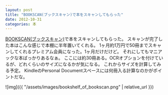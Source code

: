 ```yaml
---
layout: post
title: "BOOKSCAN(ブックスキャン)で本をスキャンしてもらった"
date: 2012-10-31
categories: 本
---
```

[BOOKSCAN(ブックスキャン)](http://www.bookscan.co.jp/)で本をスキャンしてもらった。
スキャンが完了した本はこんな感じで本棚に半年置いてくれる。
1ヶ月約1万円で50冊までスキャンしてくれるプレミアム会員になった。1ヶ月だけだけど。
それにしてもマニアックな本ばっかりあるなぁ。
ここには約30冊ある。OCRオプションを付けているが、どれくらいのサイズになるかが気になる。
これからサイズを計算してみる予定。
KindleのPersonal Documentスペースには何冊入る計算なのかがポイントだな。

 ![img]({{ "/assets/images/bookshelf_of_bookscan.png" | relative_url }})
